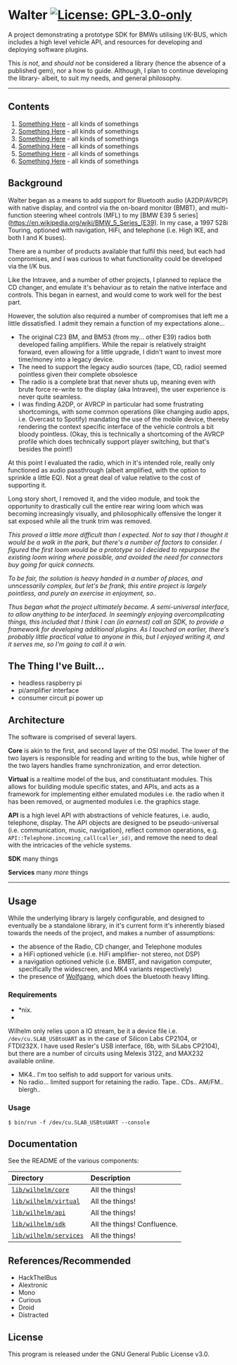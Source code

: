 # Walter [![License: GPL-3.0-only](https://img.shields.io/github/license/piersholt/walter.svg)](https://www.gnu.org/licenses/gpl-3.0)

A project demonstrating a prototype SDK for BMWs utilising I/K-BUS, which includes a high level vehicle API, and resources for developing and deploying software plugins.

This _is not_, and _should not_ be considered a library (hence the absence of a published gem), nor a how to guide. Although, I plan to continue developing the library- albeit, to suit my needs, and general philosophy.

---


## Contents

1. [Something Here](#something-here) - all kinds of somethings
1. [Something Here](#something-here) - all kinds of somethings
1. [Something Here](#something-here) - all kinds of somethings
1. [Something Here](#something-here) - all kinds of somethings
1. [Something Here](#something-here) - all kinds of somethings
1. [Something Here](#something-here) - all kinds of somethings


## Background

Walter began as a means to add support for Bluetooth audio (A2DP/AVRCP) with native display, and control via the on-board monitor (BMBT), and multi-function steering wheel controls (MFL) to my [BMW E39 5 series](https://en.wikipedia.org/wiki/BMW_5_Series_(E39). In my case, a 1997 528i Touring, optioned with navigation, HiFi, and telephone (i.e. High IKE, and both I and K buses).

There are a number of products available that fulfil this need, but each had compromises, and I was curious to what functionality could be developed via the I/K bus.

Like the Intravee, and a number of other projects, I planned to replace the CD changer, and emulate it's behaviour as to retain the native interface and controls. This began in earnest, and would come to work well for the best part.

However, the solution also required a number of compromises that left me a little dissatisfied. I admit they remain a function of my expectations alone...

- The original C23 BM, and BM53 (from my... other E39) radios both developed failing amplifiers. While the repair is relatively straight forward, even allowing for a little upgrade, I didn't want to invest more time/money into a legacy device.
- The need to support the legacy audio sources (tape, CD, radio) seemed pointless given their complete obsolesce
- The radio is a complete brat that never shuts up, meaning even with brute force re-write to the display (aka Intravee), the user experience is never quite seamless.
- I was finding A2DP, or AVRCP in particular had some frustrating shortcomings, with some common operations (like changing audio apps, i.e. Overcast to Spotify) mandating the use of the mobile device, thereby rendering the context specific interface of the vehicle controls a bit bloody pointless. (Okay, this is technically a shortcoming of the AVRCP profile which does technically support player switching, but that's besides the point!)

At this point I evaluated the radio, which in it's intended role, really only functioned as audio passthrough (albeit amplified, with the option to sprinkle a little EQ). Not a great deal of value relative to the cost of supporting it.

Long story short, I removed it, and the video module, and took the opportunity to drastically cull the entire rear wiring loom which was becoming increasingly visually, and philosophically offensive the longer it sat exposed while all the trunk trim was removed.



_This proved a little more difficult than I expected. Not to say that I thought it would be a walk in the park, but there's a number of factors to consider. I figured the first loom would be a prototype so I decided to repurpose the existing loom wiring where possible, and avoided the need for connectors buy going for quick connects._

_To be fair, the solution is heavy handed in a number of places, and unncessarily complex, but let's be frank, this entire project is largely pointless, and purely an exercise in enjoyment, so.._

_Thus began what the project ultimately became. A semi-universal interface, to allow anything to be interfaced. In seemingly enjoying overcomplicating things, this included that I think I can (in earnest) call an SDK, to provide a framework for developing additional plugins. As I touched on earlier, there's probably little practical value to anyone in this, but I enjoyed writing it, and it serves me, so I'm going to call it a win._


## The Thing I've Built...

- headless raspberry pi
- pi/amplifier interface
- consumer circuit pi power up


## Architecture

The software is comprised of several layers.

**Core** is akin to the first, and second layer of the OSI model. The lower of the two layers is responsible for reading and writing to the bus, while higher of the two layers handles frame synchronization, and error detection.

**Virtual** is a realtime model of the bus, and constituatant modules. This allows for building module specific states, and APIs, and acts as a framework for implementing either emulated modules i.e. the radio when it has been removed, or augmented modules i.e. the graphics stage.

**API** is a high level API with abstractions of vehicle features, i.e. audio, telephone, display. The API objects are designed to be pseudo-universal (i.e. communication, music, navigation), reflect common operations, e.g. `API::Telephone.incoming_call(caller_id)`, and remove the need to deal with the intricacies of the vehicle systems.

**SDK** many things

**Services** many _more_ things


------

## Usage

While the underlying library is largely configurable, and designed to eventually be a standalone library, in it's current form it's inherently biased towards the needs of the project, and makes a number of assumptions:
- the absence of the Radio, CD changer, and Telephone modules
- a HiFi optioned vehicle (i.e. HiFi amplifier- not stereo, not DSP)
- a navigation optioned vehicle (i.e. BMBT, and navigation computer, specifically the widescreen, and MK4 variants respectively)
- the presence of [Wolfgang](https://www.github.com/piersholt/wolfgang), which does the bluetooth heavy lifting.

### Requirements

- \*nix.
-

Wilhelm only relies upon a IO stream, be it a device file i.e. `/dev/cu.SLAB_USBtoUART` as in the case of Silicon Labs CP2104, or FTDI232X. I have used Resler's USB interface, (6b, with SiLabs CP2104), but there are a number of circuits using Melexis 3122, and MAX232 available online.

- MK4.. I'm too selfish to add support for various units.
- No radio... limited support for retaining the radio. Tape.. CDs.. AM/FM.. blergh..

### Usage

`$ bin/run -f /dev/cu.SLAB_USBtoUART --console`


## Documentation

See the README of the various components:

Directory|Description
:---|:---
[`lib/wilhelm/core`](lib/wilhelm/core/)|All the things!
[`lib/wilhelm/virtual`](lib/wilhelm/virtual/)|All the things!
[`lib/wilhelm/api`](lib/wilhelm/api/)|All the things!
[`lib/wilhelm/sdk`](lib/wilhelm/sdk/)|All the things! Confluence.
[`lib/wilhelm/services`](lib/wilhelm/services/)|All the things!


## References/Recommended

- HackTheIBus
- Alextronic
- Mono
- Curious
- Droid
- Distracted

## License

This program is released under the GNU General Public License v3.0.
